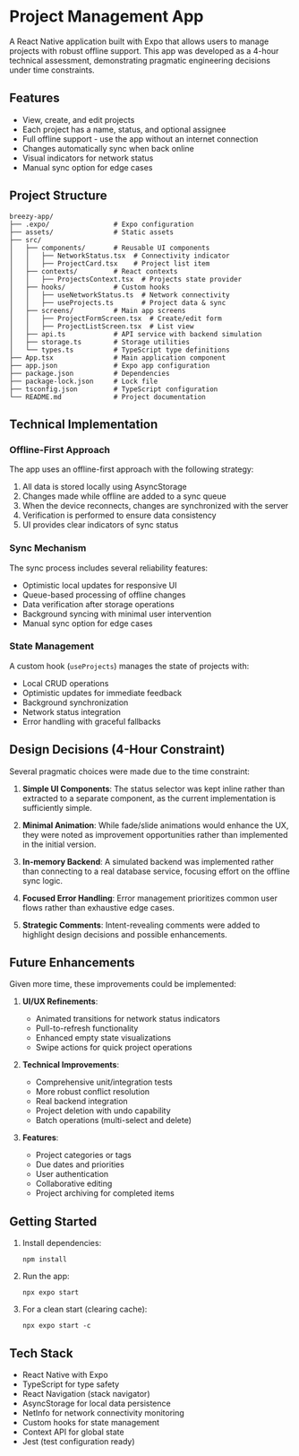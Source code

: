 # Project Management App

A React Native application built with Expo that allows users to manage projects with robust offline support. This app was developed as a 4-hour technical assessment, demonstrating pragmatic engineering decisions under time constraints.

## Features

- View, create, and edit projects
- Each project has a name, status, and optional assignee
- Full offline support - use the app without an internet connection
- Changes automatically sync when back online
- Visual indicators for network status
- Manual sync option for edge cases

## Project Structure

```
breezy-app/
├── .expo/                # Expo configuration
├── assets/               # Static assets
├── src/
│   ├── components/       # Reusable UI components
│   │   ├── NetworkStatus.tsx  # Connectivity indicator
│   │   ├── ProjectCard.tsx    # Project list item
│   ├── contexts/         # React contexts
│   │   ├── ProjectsContext.tsx  # Projects state provider
│   ├── hooks/            # Custom hooks
│   │   ├── useNetworkStatus.ts  # Network connectivity
│   │   ├── useProjects.ts       # Project data & sync
│   ├── screens/          # Main app screens
│   │   ├── ProjectFormScreen.tsx  # Create/edit form
│   │   ├── ProjectListScreen.tsx  # List view
│   ├── api.ts            # API service with backend simulation
│   ├── storage.ts        # Storage utilities 
│   └── types.ts          # TypeScript type definitions
├── App.tsx               # Main application component
├── app.json              # Expo app configuration
├── package.json          # Dependencies
├── package-lock.json     # Lock file
├── tsconfig.json         # TypeScript configuration
└── README.md             # Project documentation
```

## Technical Implementation

### Offline-First Approach

The app uses an offline-first approach with the following strategy:
1. All data is stored locally using AsyncStorage
2. Changes made while offline are added to a sync queue
3. When the device reconnects, changes are synchronized with the server
4. Verification is performed to ensure data consistency
5. UI provides clear indicators of sync status

### Sync Mechanism

The sync process includes several reliability features:
- Optimistic local updates for responsive UI
- Queue-based processing of offline changes
- Data verification after storage operations
- Background syncing with minimal user intervention
- Manual sync option for edge cases

### State Management

A custom hook (`useProjects`) manages the state of projects with:
- Local CRUD operations
- Optimistic updates for immediate feedback
- Background synchronization
- Network status integration
- Error handling with graceful fallbacks

## Design Decisions (4-Hour Constraint)

Several pragmatic choices were made due to the time constraint:

1. **Simple UI Components**: The status selector was kept inline rather than extracted to a separate component, as the current implementation is sufficiently simple.

2. **Minimal Animation**: While fade/slide animations would enhance the UX, they were noted as improvement opportunities rather than implemented in the initial version.

3. **In-memory Backend**: A simulated backend was implemented rather than connecting to a real database service, focusing effort on the offline sync logic.

4. **Focused Error Handling**: Error management prioritizes common user flows rather than exhaustive edge cases.

5. **Strategic Comments**: Intent-revealing comments were added to highlight design decisions and possible enhancements.

## Future Enhancements

Given more time, these improvements could be implemented:

1. **UI/UX Refinements**:
   - Animated transitions for network status indicators
   - Pull-to-refresh functionality
   - Enhanced empty state visualizations
   - Swipe actions for quick project operations

2. **Technical Improvements**:
   - Comprehensive unit/integration tests
   - More robust conflict resolution
   - Real backend integration
   - Project deletion with undo capability
   - Batch operations (multi-select and delete)

3. **Features**:
   - Project categories or tags
   - Due dates and priorities
   - User authentication
   - Collaborative editing
   - Project archiving for completed items

## Getting Started

1. Install dependencies:
   ```
   npm install
   ```

2. Run the app:
   ```
   npx expo start
   ```
   
3. For a clean start (clearing cache):
   ```
   npx expo start -c
   ```

## Tech Stack

- React Native with Expo
- TypeScript for type safety
- React Navigation (stack navigator)
- AsyncStorage for local data persistence
- NetInfo for network connectivity monitoring
- Custom hooks for state management
- Context API for global state
- Jest (test configuration ready) 